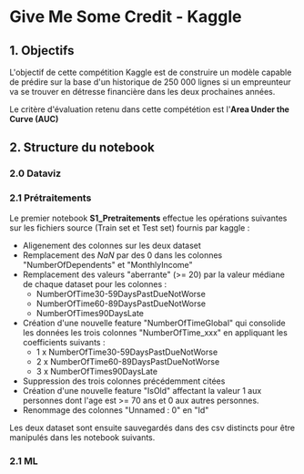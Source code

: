 # Give Me Some Credit - Kaggle

## 1. Objectifs

L'objectif de cette compétition Kaggle est de construire un modèle capable de prédire sur la base d'un historique de 250 000 lignes si un empreunteur va se trouver en détresse financière dans les deux prochaines années.

Le critère d'évaluation retenu dans cette compététion est l'**Area Under the Curve (AUC)**

## 2. Structure du notebook

### 2.0 Dataviz

### 2.1 Prétraitements

Le premier notebook **S1_Pretraitements** effectue les opérations suivantes sur les fichiers source (Train set et Test set) fournis par kaggle :
 - Aligenement des colonnes sur les deux dataset
 - Remplacement des _NaN_ par des 0 dans les colonnes "NumberOfDependents" et "MonthlyIncome"
 - Remplacement des valeurs "aberrante" (>= 20) par la valeur médiane de chaque dataset pour les colonnes :
    - NumberOfTime30-59DaysPastDueNotWorse
    - NumberOfTime60-89DaysPastDueNotWorse
    - NumberOfTimes90DaysLate
 - Création d'une nouvelle feature "NumberOfTimeGlobal" qui consolide les données les trois colonnes "NumberOfTime_xxx" en appliquant les coefficients suivants :
    - 1 x NumberOfTime30-59DaysPastDueNotWorse
    - 2 x NumberOfTime60-89DaysPastDueNotWorse
    - 3 x NumberOfTimes90DaysLate
 - Suppression des trois colonnes précédemment citées
 - Création d'une nouvelle feature "IsOld" affectant la valeur 1 aux personnes dont l'age est >= 70 ans et 0 aux autres personnes.
 - Renommage des colonnes "Unnamed : 0" en "Id"
 
 Les deux dataset sont ensuite sauvegardés dans des csv distincts pour être manipulés dans les notebook suivants.

 ### 2.1 ML